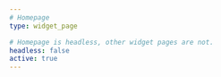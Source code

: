```yaml
---
# Homepage
type: widget_page

# Homepage is headless, other widget pages are not.
headless: false
active: true
---
```

